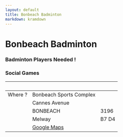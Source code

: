 ```yaml
---
layout: default
title: Bonbeach Badminton
markdown: kramdown
---
```

# Bonbeach Badminton
### Badminton Players Needed !
### Social Games

|&nbsp;     |&nbsp;    | &nbsp;|
|-----------|----------|-------|
|Where ?    | Bonbeach Sports Complex|
|&nbsp;     | Cannes Avenue |
|&nbsp;     | BONBEACH |3196|
|&nbsp;     | Melway |B7 D4|
|&nbsp;     | <a href="https://www.google.co.th/maps/place/Chelsea+Basketball+Stadium/@-38.0623822,145.1253388,17z/data=!4m8!1m2!2m1!1sBonbeach+Sports+Complex,++Cannes+Avenue,+BONBEACH+VIC,+Australia!3m4!1s0x0:0x4b11e8cda327d5f4!8m2!3d-38.0622849!4d145.1267874?hl=en">Google Maps</a> | |

